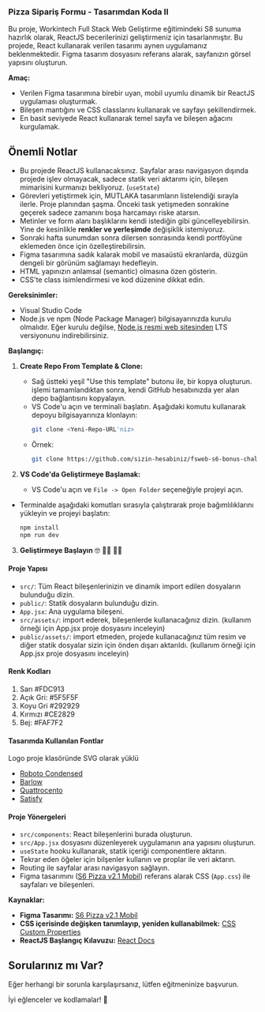 
### Pizza Sipariş Formu - Tasarımdan Koda II

Bu proje, Workintech Full Stack Web Geliştirme eğitimindeki S8 sunuma hazırlık olarak, ReactJS becerilerinizi geliştirmeniz için tasarlanmıştır. Bu projede, React kullanarak verilen tasarımı aynen uygulamanız beklenmektedir. Figma tasarım dosyasını referans alarak, sayfanızın görsel yapısını oluşturun.

**Amaç:**

- Verilen Figma tasarımına birebir uyan, mobil uyumlu dinamik bir ReactJS uygulaması oluşturmak.
- Bileşen mantığını ve CSS classlarını kullanarak ve sayfayı şekillendirmek.
- En basit seviyede React kullanarak temel sayfa ve bileşen ağacını kurgulamak.

## Önemli Notlar

- Bu projede ReactJS kullanacaksınız. Sayfalar arası navigasyon dışında projede işlev olmayacak, sadece statik veri aktarımı için, bileşen mimarisini kurmanızı bekliyoruz. (`useState`)
- Görevleri yetiştirmek için, MUTLAKA tasarımların listelendiği sırayla ilerle. Proje planından şaşma. Önceki task yetişmeden sonrakine geçerek sadece zamanını boşa harcamayı riske atarsın. 
- Metinler ve form alanı başlıklarını kendi istediğin gibi güncelleyebilirsin. Yine de kesinlikle **renkler ve yerleşimde** değişiklik istemiyoruz.
- Sonraki hafta sunumdan sonra dilersen sonrasında kendi portföyüne eklemeden önce için özelleştirebilirsin.
- Figma tasarımına sadık kalarak mobil ve masaüstü ekranlarda, düzgün dengeli bir görünüm sağlamayı hedefleyin.
- HTML yapınızın anlamsal (semantic) olmasına özen gösterin.
- CSS'te class isimlendirmesi ve kod düzenine dikkat edin.

**Gereksinimler:**

- Visual Studio Code
- Node.js ve npm (Node Package Manager) bilgisayarınızda kurulu olmalıdır. Eğer kurulu değilse, [Node.js resmi web sitesinden](https://nodejs.org) LTS versiyonunu indirebilirsiniz.

**Başlangıç:**

1. **Create Repo From Template & Clone:**

   - Sağ üstteki yeşil "Use this template" butonu ile, bir kopya oluşturun. işlemi tamamlandıktan sonra, kendi GitHub hesabınızda yer alan depo bağlantısını kopyalayın.
   - VS Code'u açın ve terminali başlatın. Aşağıdaki komutu kullanarak depoyu bilgisayarınıza klonlayın:
     ```sh
     git clone <Yeni-Repo-URL'niz>
     ```
   - Örnek:
     ```sh
     git clone https://github.com/sizin-hesabiniz/fsweb-s6-bonus-challenge-pizza
     ```

2. **VS Code'da Geliştirmeye Başlamak:**
   - VS Code'u açın ve `File -> Open Folder` seçeneğiyle projeyi açın.

- Terminalde aşağıdaki komutları sırasıyla çalıştırarak proje bağımlılıklarını yükleyin ve projeyi başlatın:
  ```sh
  npm install
  npm run dev
  ```

3. **Geliştirmeye Başlayın** 🤓 👩‍💻 🧑‍💻

#### Proje Yapısı

- `src/`: Tüm React bileşenlerinizin ve dinamik import edilen dosyaların bulunduğu dizin.
- `public/`: Statik dosyaların bulunduğu dizin.
- `App.jsx`: Ana uygulama bileşeni.
- `src/assets/`: import ederek, bileşenlerde kullanacağınız dizin. (kullanım örneği için App.jsx proje dosyasını inceleyin)
- `public/assets/`: import etmeden, projede kullanacağınız tüm resim ve diğer statik dosyalar sizin için önden dışarı aktarıldı. (kullanım örneği için App.jsx proje dosyasını inceleyin)

#### Renk Kodları

1. Sarı #FDC913
2. Açık Gri: #5F5F5F
3. Koyu Gri #292929
4. Kırmızı #CE2829
5. Bej: #FAF7F2

#### Tasarımda Kullanılan Fontlar

Logo proje klasöründe SVG olarak yüklü

- [Roboto Condensed](https://fonts.google.com/specimen/Roboto+Condensed)
- [Barlow](https://fonts.google.com/specimen/Barlow)
- [Quattrocento](https://fonts.google.com/specimen/Quattrocento)
- [Satisfy](https://fonts.google.com/specimen/Satisfy)


#### Proje Yönergeleri

- `src/components`: React bileşenlerini burada oluşturun.
- `src/App.jsx` dosyasını düzenleyerek uygulamanın ana yapısını oluşturun.
- `useState` hooku kullanarak, statik içeriği componentlere aktarın.
- Tekrar eden öğeler için bilşenler kullanın ve proplar ile veri aktarın.
- Routing ile sayfalar arası navigasyon sağlayın.
- Figma tasarımını ([S6 Pizza v2.1 Mobil]([https://www.figma.com/design/q0xPW5uCel3rdzFgpjR9lt/S7-Challange-v2.1?node-id=0-1&t=YaF1bwQuJY7HrwS4-1])) referans alarak CSS (`App.css`) ile sayfaları ve bileşenleri.

**Kaynaklar:**

- **Figma Tasarımı:** [S6 Pizza v2.1 Mobil](https://www.figma.com/design/B6rGWNjWqVyvuB9htLyIMR/S6-Challange-v2.1?node-id=0-1&t=VGRotef0LapuZ7fQ-1)
- **CSS içerisinde değişken tanımlayıp, yeniden kullanabilmek:** [CSS Custom Properties](https://developer.mozilla.org/en-US/docs/Web/CSS/Using_CSS_custom_properties)
- **ReactJS Başlangıç Kılavuzu:** [React Docs](https://reactjs.org/docs/getting-started.html)

## Sorularınız mı Var?

Eğer herhangi bir sorunla karşılaşırsanız, lütfen eğitmeninize başvurun.

İyi eğlenceler ve kodlamalar! 🍕
